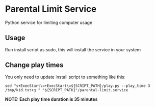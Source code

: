# Parental Limit Service

Python service for limiting computer usage

## Usage

Run install script as sudo, this will install the service in your system

## Change play times

You only need to update install script to something like this:

```shell
sed "s+ExecStart\=+ExecStart\=${SCRIPT_PATH}/play.py --play_time 3 /tmp/kid.txt+g " "${SCRIPT_PATH}"/parental-limit.service
```

**NOTE: Each play time duration is 35 minutes**
